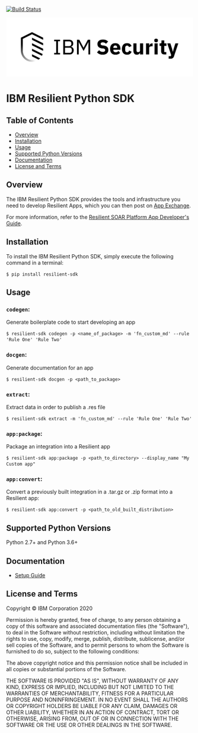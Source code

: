 [![Build Status](https://travis.ibm.com/Resilient/resilient-python-api.svg?token=ga58Yr4soAPHbQj4XsUF&branch=master)](https://travis.ibm.com/Resilient/resilient-python-api)

![IBM Security](./assets/IBM_Security_lockup_pos_RGB.png)


# IBM Resilient Python SDK


## Table of Contents

 * [Overview](#overview)
 * [Installation](#installation)
 * [Usage](#usage)
 * [Supported Python Versions](#supported-python-versions)
 * [Documentation](#documentation)
 * [License and Terms](#license-and-terms)


## Overview

The IBM Resilient Python SDK provides the tools and infrastructure you need to develop Resilient Apps, which you can then post on [App Exchange](https://exchange.xforce.ibmcloud.com/hub/?br=Resilient).

For more information, refer to the [Resilient SOAR Platform App Developer's Guide](https://<TODO>).


## Installation

To install the IBM Resilient Python SDK, simply execute the following command
in a terminal:

```
$ pip install resilient-sdk
```

## Usage

### `codegen`:
Generate boilerplate code to start developing an app
```
$ resilient-sdk codegen -p <name_of_package> -m 'fn_custom_md' --rule 'Rule One' 'Rule Two'
```

### `docgen`:
Generate documentation for an app
```
$ resilient-sdk docgen -p <path_to_package>
```

### `extract`:
Extract data in order to publish a .res file
```
$ resilient-sdk extract -m 'fn_custom_md' --rule 'Rule One' 'Rule Two'
```

### `app:package`:
Package an integration into a Resilient app
```
$ resilient-sdk app:package -p <path_to_directory> --display_name "My Custom app"
```

### `app:convert`:
Convert a previously built integration in a .tar.gz or .zip format into a Resilient app:
```
$ resilient-sdk app:convert -p <path_to_old_built_distribution>
```


## Supported Python Versions

Python 2.7+ and Python 3.6+


## Documentation

* [Setup Guide](https://<TODO>)


## License and Terms

Copyright © IBM Corporation 2020

Permission is hereby granted, free of charge, to any person obtaining a copy
of this software and associated documentation files (the "Software"), to
deal in the Software without restriction, including without limitation the
rights to use, copy, modify, merge, publish, distribute, sublicense, and/or
sell copies of the Software, and to permit persons to whom the Software is
furnished to do so, subject to the following conditions:

The above copyright notice and this permission notice shall be included in
all copies or substantial portions of the Software.

THE SOFTWARE IS PROVIDED "AS IS", WITHOUT WARRANTY OF ANY KIND, EXPRESS OR
IMPLIED, INCLUDING BUT NOT LIMITED TO THE WARRANTIES OF MERCHANTABILITY,
FITNESS FOR A PARTICULAR PURPOSE AND NONINFRINGEMENT. IN NO EVENT SHALL THE
AUTHORS OR COPYRIGHT HOLDERS BE LIABLE FOR ANY CLAIM, DAMAGES OR OTHER
LIABILITY, WHETHER IN AN ACTION OF CONTRACT, TORT OR OTHERWISE, ARISING
FROM, OUT OF OR IN CONNECTION WITH THE SOFTWARE OR THE USE OR OTHER DEALINGS
IN THE SOFTWARE.